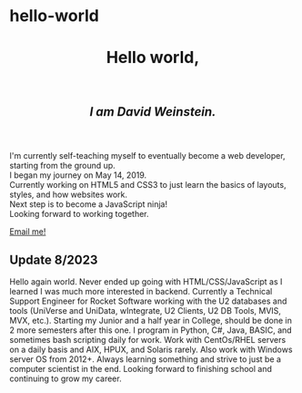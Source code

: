 # hello-world
<html>
  <body>
    <header>
      <h1>Hello world,</h1><br><h2><em> I am David Weinstein.</em></h2>
    </header>
    <section class="description">
      <p>I'm currently self-teaching myself to eventually become a web developer, starting from the ground up.
      <br>I began my journey on May 14, 2019.
      <br>Currently working on HTML5 and CSS3 to just learn the basics of layouts, styles, and how websites work.
      <br>Next step is to become a JavaScript ninja!
      <br> Looking forward to working together. 
      </p>
    </section>
    <footer>
      <a href="mailto:weinstein.dev@gmail.com">Email me!</a>
    </footer>
  </body>
</html>


## Update 8/2023
Hello again world. Never ended up going with HTML/CSS/JavaScript as I learned I was much more interested in backend.
Currently a Technical Support Engineer for Rocket Software working with the U2 databases and tools (UniVerse and UniData, wIntegrate, U2 Clients, U2 DB Tools, MVIS, MVX, etc.).
Starting my Junior and a half year in College, should be done in 2 more semesters after this one. I program in Python, C#, Java, BASIC, and sometimes bash scripting daily for work.
Work with CentOs/RHEL servers on a daily basis and AIX, HPUX, and Solaris rarely. Also work with Windows server OS from 2012+. 
Always learning something and strive to just be a computer scientist in the end. Looking forward to finishing school and continuing to grow my career.
